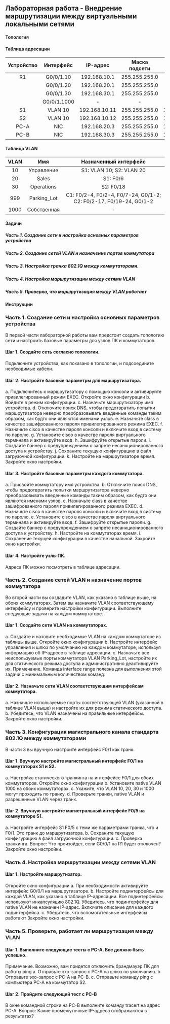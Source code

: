## Лабораторная работа - Внедрение маршрутизации между виртуальными локальными сетями 
#### Топология

#### Таблица адресации
|Устройство|Интерфейс|IP-адрес|Маска подсети|Шлюз по умолчанию|
|:---:|:---:|:---:|:---:|:---:|
|R1|G0/0/1.10|192.168.10.1|255.255.255.0|-|
|  |G0/0/1.20|192.168.20.1|255.255.255.0| |
|  |G0/0/1.30|192.168.30.1|255.255.255.0| |
|  |G0/0/1.1000|-|-| |
|S1|VLAN 10|192.168.10.11|255.255.255.0|192.168.10.1|
|S2|VLAN 10|192.168.10.12|255.255.255.0|192.168.10.1|
|PC-A|NIC|192.168.20.3|255.255.255.0|192.168.20.1|
|PC-B|NIC|192.168.30.3|255.255.255.0|192.168.30.1|  
#### Таблица VLAN
|VLAN|Имя|Назначенный интерфейс|
|:---:|:---:|:---:|
|10|Управление|S1: VLAN 10; S2: VLAN 20|
|20|Sales|S1: F0/6|
|30|Operations|S2: F0/18|
|999|Parking_Lot|C1: F0/2-4, F0/2-4, F0/7-24, G0/1-2; C2: F0/2-17, F0/19-24, G0/1-2|
|1000|Собственная|-|
#### Задачи
##### Часть 1. Создание сети и настройка основных параметров устройства
##### Часть 2. Создание сетей VLAN и назначение портов коммутатора
##### Часть 3. Настройка транка 802.1Q между коммутаторами.
##### Часть 4. Настройка маршрутизации между сетями VLAN
##### Часть 5. Проверка, что маршрутизация между VLAN работает
#### Инструкции
### Часть 1. Создание сети и настройка основных параметров устройства
В первой части лабораторной работы вам предстоит создать топологию сети и настроить базовые параметры для узлов ПК и коммутаторов.
#### Шаг 1. Создайте сеть согласно топологии.
Подключите устройства, как показано в топологии, и подсоедините необходимые кабели.
#### Шаг 2. Настройте базовые параметры для маршрутизатора.
a.	Подключитесь к маршрутизатору с помощью консоли и активируйте привилегированный режим EXEC.
Откройте окно конфигурации
b.	Войдите в режим конфигурации.
c.	Назначьте маршрутизатору имя устройства.
d.	Отключите поиск DNS, чтобы предотвратить попытки маршрутизатора неверно преобразовывать введенные команды таким образом, как будто они являются именами узлов.
e.	Назначьте class в качестве зашифрованного пароля привилегированного режима EXEC.
f.	Назначьте cisco в качестве пароля консоли и включите вход в систему по паролю.
g.	Установите cisco в качестве пароля виртуального терминала и активируйте вход.
h.	Зашифруйте открытые пароли.
i.	Создайте баннер с предупреждением о запрете несанкционированного доступа к устройству.
j.	Сохраните текущую конфигурацию в файл загрузочной конфигурации.
k.	Настройте на маршрутизаторе время.
Закройте окно настройки.
#### Шаг 3. Настройте базовые параметры каждого коммутатора.
a.	Присвойте коммутатору имя устройства.
b.	Отключите поиск DNS, чтобы предотвратить попытки маршрутизатора неверно преобразовывать введенные команды таким образом, как будто они являются именами узлов.
c.	Назначьте class в качестве зашифрованного пароля привилегированного режима EXEC.
d.	Назначьте cisco в качестве пароля консоли и включите вход в систему по паролю.
e.	Установите cisco в качестве пароля виртуального терминала и активируйте вход.
f.	Зашифруйте открытые пароли.
g.	Создайте баннер с предупреждением о запрете несанкционированного доступа к устройству.
h.	Настройте на коммутаторах время.
i.	Сохранение текущей конфигурации в качестве начальной.
Закройте окно настройки.
#### Шаг 4. Настройте узлы ПК.
Адреса ПК можно посмотреть в таблице адресации.
### Часть 2. Создание сетей VLAN и назначение портов коммутатора
Во второй части вы создадите VLAN, как указано в таблице выше, на обоих коммутаторах. Затем вы назначите VLAN соответствующему интерфейсу и проверите настройки конфигурации. Выполните следующие задачи на каждом коммутаторе.
#### Шаг 1. Создайте сети VLAN на коммутаторах.
a.	Создайте и назовите необходимые VLAN на каждом коммутаторе из таблицы выше.
Откройте окно конфигурации
b.	Настройте интерфейс управления и шлюз по умолчанию на каждом коммутаторе, используя информацию об IP-адресе в таблице адресации. 
c.	Назначьте все неиспользуемые порты коммутатора VLAN Parking_Lot, настройте их для статического режима доступа и административно деактивируйте их.
Примечание. Команда interface range полезна для выполнения этой задачи с минимальным количеством команд.
#### Шаг 2. Назначьте сети VLAN соответствующим интерфейсам коммутатора.
a.	Назначьте используемые порты соответствующей VLAN (указанной в таблице VLAN выше) и настройте их для режима статического доступа.
b.	Убедитесь, что VLAN назначены на правильные интерфейсы.
Закройте окно настройки.
### Часть 3. Конфигурация магистрального канала стандарта 802.1Q между коммутаторами
В части 3 вы вручную настроите интерфейс F0/1 как транк.
#### Шаг 1. Вручную настройте магистральный интерфейс F0/1 на коммутаторах S1 и S2.
a.	Настройка статического транкинга на интерфейсе F0/1 для обоих коммутаторов.
Откройте окно конфигурации
b.	Установите native VLAN 1000 на обоих коммутаторах.
c.	Укажите, что VLAN 10, 20, 30 и 1000 могут проходить по транку.
d.	Проверьте транки, native VLAN и разрешенные VLAN через транк.
#### Шаг 2. Вручную настройте магистральный интерфейс F0/5 на коммутаторе S1.
a.	Настройте интерфейс S1 F0/5 с теми же параметрами транка, что и F0/1. Это транк до маршрутизатора.
b.	Сохраните текущую конфигурацию в файл загрузочной конфигурации.
c.	Проверка транкинга.
Вопрос:
Что произойдет, если G0/0/1 на R1 будет отключен?
Закройте окно настройки.
### Часть 4. Настройка маршрутизации между сетями VLAN
#### Шаг 1. Настройте маршрутизатор.
Откройте окно конфигурации
a.	При необходимости активируйте интерфейс G0/0/1 на маршрутизаторе.
b.	Настройте подинтерфейсы для каждой VLAN, как указано в таблице IP-адресации. Все подинтерфейсы используют инкапсуляцию 802.1Q. Убедитесь, что подинтерфейсу для native VLAN не назначен IP-адрес. Включите описание для каждого подинтерфейса.
c.	Убедитесь, что вспомогательные интерфейсы работают
Закройте окно настройки.
### Часть 5. Проверьте, работает ли маршрутизация между VLAN
#### Шаг 1. Выполните следующие тесты с PC-A. Все должно быть успешно.
Примечание. Возможно, вам придется отключить брандмауэр ПК для работы ping
a.	Отправьте эхо-запрос с PC-A на шлюз по умолчанию.
b.	Отправьте эхо-запрос с PC-A на PC-B.
c.	Отправьте команду ping с компьютера PC-A на коммутатор S2.
#### Шаг 2. Пройдите следующий тест с PC-B
В окне командной строки на PC-B выполните команду tracert на адрес PC-A.
Вопрос:
Какие промежуточные IP-адреса отображаются в результатах?
